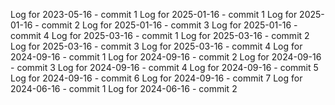 Log for 2023-05-16 - commit 1
Log for 2025-01-16 - commit 1
Log for 2025-01-16 - commit 2
Log for 2025-01-16 - commit 3
Log for 2025-01-16 - commit 4
Log for 2025-03-16 - commit 1
Log for 2025-03-16 - commit 2
Log for 2025-03-16 - commit 3
Log for 2025-03-16 - commit 4
Log for 2024-09-16 - commit 1
Log for 2024-09-16 - commit 2
Log for 2024-09-16 - commit 3
Log for 2024-09-16 - commit 4
Log for 2024-09-16 - commit 5
Log for 2024-09-16 - commit 6
Log for 2024-09-16 - commit 7
Log for 2024-06-16 - commit 1
Log for 2024-06-16 - commit 2
